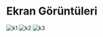 # Ekran Görüntüleri

![k1](https://user-images.githubusercontent.com/58535239/70224019-922c5e00-175d-11ea-8eeb-c91f47116ef9.png)	
![k2](https://user-images.githubusercontent.com/58535239/70224026-93f62180-175d-11ea-8259-ec138613dd46.png)	![k3](https://user-images.githubusercontent.com/58535239/70224202-ed5e5080-175d-11ea-904f-73f2fac84ad2.png)

